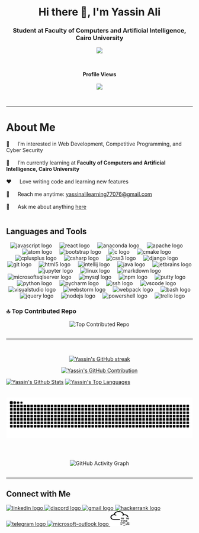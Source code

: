 <h1 align="center">Hi there 👋, I'm Yassin Ali</h1>
<h3 align="center">Student at Faculty of Computers and Artificial Intelligence, Cairo University</h3>
<!-- <h3 align="center">Web Developer | Competitive Programmer | Cyber Security Enthusiast</h3> -->

<!-- Typing SVG -->
<p align="center">
  <a href="https://git.io/typing-svg"><img src="https://readme-typing-svg.demolab.com?font=Fira+Code&color=1ACAD6&size=30&center=true&vCenter=true&lines=Hello%2C+I'm+Yassin+Ali;Software+Engineer;Full+Stack+Developer;"></a>
</p>

<!-- Visitors Count -->
<div align="center">
  <br/><p align="centre"><b>Profile Views</b></p>  
  <p align="center">
    <a href="https://profile-counter.glitch.me/YassenAli/count.svg">
  <img align="center" src="https://profile-counter.glitch.me/YassenAli/count.svg" />
      </a>
  </p>
  <br/>
</div>

<hr/>

<!-- About Me Section -->
 # About Me
 
<p>
 <!--<img align="right" width="350" src="/assets/programmer.gif" alt="Coding gif" />-->
    
👀 &emsp; I’m interested in Web Development, Competitive Programming, and Cyber Security <br/><br/>
🌱 &emsp; I’m currently learning at **Faculty of Computers and Artificial Intelligence, Cairo University** <br/><br/>
❤️ &emsp; Love writing code and learning new features<br/><br/>
📧 &emsp; Reach me anytime: [yassinalilearning77076@gmail.com](mailto:yassinalilearning77076@gmail.com)<br/><br/>
💬 &emsp; Ask me about anything [here](https://www.linkedin.com/in/yassin-ali-10497a252)<br/><br/>
<!--🌐 &emsp; Check out my portfolio: [My Portfolio](#)-->

</p>

<!-- Languages and Tools -->
## Languages and Tools

<div align="center">
  <img src="https://cdn.jsdelivr.net/gh/devicons/devicon/icons/javascript/javascript-original.svg" height="40" alt="javascript logo" />
  <img width="12" />
  <img src="https://cdn.jsdelivr.net/gh/devicons/devicon/icons/react/react-original-wordmark.svg" height="40" alt="react logo" />
  <img width="12" />
  <img src="https://cdn.jsdelivr.net/gh/devicons/devicon/icons/anaconda/anaconda-original-wordmark.svg" height="40" alt="anaconda logo"  />
  <img width="12" />
  <img src="https://cdn.jsdelivr.net/gh/devicons/devicon/icons/apache/apache-original-wordmark.svg" height="40" alt="apache logo"  />
  <img width="12" />
  <img src="https://cdn.jsdelivr.net/gh/devicons/devicon/icons/atom/atom-original-wordmark.svg" height="40" alt="atom logo"  />
  <img width="12" />
  <img src="https://cdn.jsdelivr.net/gh/devicons/devicon/icons/bootstrap/bootstrap-original.svg" height="40" alt="bootstrap logo"  />
  <img width="12" />
  <img src="https://cdn.jsdelivr.net/gh/devicons/devicon/icons/c/c-original.svg" height="40" alt="c logo"  />
  <img width="12" />
  <img src="https://cdn.jsdelivr.net/gh/devicons/devicon/icons/cmake/cmake-original.svg" height="40" alt="cmake logo"  />
  <img width="12" />
  <img src="https://cdn.jsdelivr.net/gh/devicons/devicon/icons/cplusplus/cplusplus-original.svg" height="40" alt="cplusplus logo"  />
  <img width="12" />
  <img src="https://cdn.jsdelivr.net/gh/devicons/devicon/icons/csharp/csharp-original.svg" height="40" alt="csharp logo"  />
  <img width="12" />
  <img src="https://cdn.jsdelivr.net/gh/devicons/devicon/icons/css3/css3-plain-wordmark.svg" height="40" alt="css3 logo"  />
  <img width="12" />
  <img src="https://cdn.jsdelivr.net/gh/devicons/devicon/icons/django/django-plain.svg" height="40" alt="django logo"  />
  <img width="12" />
  <img src="https://cdn.jsdelivr.net/gh/devicons/devicon/icons/git/git-plain-wordmark.svg" height="40" alt="git logo"  />
  <img width="12" />
  <img src="https://cdn.simpleicons.org/html5/E34F26" height="40" alt="html5 logo"  />
  <img width="12" />
  <img src="https://cdn.jsdelivr.net/gh/devicons/devicon/icons/intellij/intellij-original.svg" height="40" alt="intellij logo"  />
  <img width="12" />
  <img src="https://cdn.jsdelivr.net/gh/devicons/devicon/icons/java/java-original-wordmark.svg" height="40" alt="java logo"  />
  <img width="12" />
  <img src="https://cdn.jsdelivr.net/gh/devicons/devicon/icons/jetbrains/jetbrains-original.svg" height="40" alt="jetbrains logo"  />
  <img width="12" />
  <img src="https://cdn.jsdelivr.net/gh/devicons/devicon/icons/jupyter/jupyter-original-wordmark.svg" height="40" alt="jupyter logo"  />
  <img width="12" />
  <img src="https://cdn.jsdelivr.net/gh/devicons/devicon/icons/linux/linux-original.svg" height="40" alt="linux logo"  />
  <img width="12" />
  <img src="https://skillicons.dev/icons?i=md" height="40" alt="markdown logo"  />
  <img width="12" />
  <img src="https://cdn.jsdelivr.net/gh/devicons/devicon/icons/microsoftsqlserver/microsoftsqlserver-plain-wordmark.svg" height="40" alt="microsoftsqlserver logo"  />
  <img width="12" />
  <img src="https://cdn.simpleicons.org/mysql/4479A1" height="40" alt="mysql logo"  />
  <img width="12" />
  <img src="https://cdn.jsdelivr.net/gh/devicons/devicon/icons/npm/npm-original-wordmark.svg" height="40" alt="npm logo"  />
  <img width="12" />
  <img src="https://cdn.jsdelivr.net/gh/devicons/devicon/icons/putty/putty-original.svg" height="40" alt="putty logo"  />
  <img width="12" />
  <img src="https://cdn.jsdelivr.net/gh/devicons/devicon/icons/python/python-original.svg" height="40" alt="python logo"  />
  <img width="12" />
  <img src="https://cdn.jsdelivr.net/gh/devicons/devicon/icons/pycharm/pycharm-original.svg" height="40" alt="pycharm logo"  />
  <img width="12" />
  <img src="https://cdn.jsdelivr.net/gh/devicons/devicon/icons/ssh/ssh-original-wordmark.svg" height="40" alt="ssh logo"  />
  <img width="12" />
  <img src="https://cdn.jsdelivr.net/gh/devicons/devicon/icons/vscode/vscode-original.svg" height="40" alt="vscode logo"  />
  <img width="12" />
  <img src="https://cdn.jsdelivr.net/gh/devicons/devicon/icons/visualstudio/visualstudio-plain.svg" height="40" alt="visualstudio logo"  />
  <img width="12" />
  <img src="https://cdn.jsdelivr.net/gh/devicons/devicon/icons/webstorm/webstorm-original.svg" height="40" alt="webstorm logo"  />
  <img width="12" />
  <img src="https://cdn.jsdelivr.net/gh/devicons/devicon/icons/webpack/webpack-original-wordmark.svg" height="40" alt="webpack logo"  />
  <img width="12" />
  <img src="https://cdn.simpleicons.org/gnubash/4EAA25" height="40" alt="bash logo"  />
  <img width="12" />
  <img src="https://skillicons.dev/icons?i=jquery" height="40" alt="jquery logo"  />
  <img width="12" />
  <img src="https://cdn.simpleicons.org/nodedotjs/339933" height="40" alt="nodejs logo"  />
  <img width="12" />
  <img src="https://skillicons.dev/icons?i=powershell" height="40" alt="powershell logo"  />
  <img width="12" />
  <img src="https://cdn.simpleicons.org/trello/0052CC" height="40" alt="trello logo"  />
</div>

### 🔝 Top Contributed Repo
<div align="center">
  <img src="https://github-contributor-stats.vercel.app/api?username=YassenAli&limit=5&theme=nord&combine_all_yearly_contributions=true" alt="Top Contributed Repo" />
</div>


<br/>
<hr/>
<br/>


<!-- GitHub Stats and Activity -->
<!-- GitHub Streak Stats -->
<p align="center">
    <a href="https://github-readme-streak-stats.herokuapp.com/?user=YassenAli&theme=radical&border=199260&background=0D1117">
      <img src="https://github-readme-streak-stats.herokuapp.com/?user=YassenAli&theme=radical&border=199260&background=0D1117" alt="Yassin's GitHub streak"/>
    </a>
</p>
  
  <p align="center">
    <a href="https://github.com/YassenAli">
      <img src="https://github-profile-summary-cards.vercel.app/api/cards/profile-details?username=YassenAli&theme=radical" alt="Yassin's GitHub Contribution"/>
    </a>
  </p>
  
  <a> 
      <a href="https://github.com/YassenAli"><img alt="Yassin's Github Stats" src="https://denvercoder1-github-readme-stats.vercel.app/api?username=YassenAli&show_icons=true&count_private=true&theme=react&border_color=199260&bg_color=0D1117&title_color=B6E7D8&icon_color=F8D866" height="192px" width="49.5%"/></a>
    <a href="https://github.com/YassenAli"><img alt="Yassin's Top Languages" src="https://denvercoder1-github-readme-stats.vercel.app/api/top-langs/?username=YassenAli&langs_count=8&layout=compact&theme=react&border_color=199260&bg_color=0D1117&title_color=B6E7D8&icon_color=F8D866" height="192px" width="49.5%"/></a>
    <br/>
  </a>

<br/>
<br/>
<!-- Snake Animation -->

<img src="https://raw.githubusercontent.com/YassenAli/YassenAli/output/snake.svg" alt="Snake animation" />

###

<br/>
<br/>
<!-- GitHub Activity Graph -->
<div align="center">
  <img src="https://github-readme-activity-graph.vercel.app/graph?username=YassenAli&theme=react&bg_color=0D1117&color=199260&line=199260&point=199260&area_color=FFFFFF&hide_border=true" alt="GitHub Activity Graph" />
</div>

<br/>

<hr/>

<!-- Social and Contact -->

## Connect with Me

<div align="left">
  <a href="https://linkedin.com/in/yassin-ali-10497a252" target="_blank">
    <img src="https://raw.githubusercontent.com/maurodesouza/profile-readme-generator/master/src/assets/icons/social/linkedin/default.svg" width="40" alt="linkedin logo" />
  </a>
  <a href="https://discord.com/users/1020301479636115516" target="_blank">
    <img src="https://raw.githubusercontent.com/maurodesouza/profile-readme-generator/master/src/assets/icons/social/discord/default.svg" width="52" height="40" alt="discord logo"  />
  </a>
  <a href="https://mail.google.com/mail/u/?authuser=yassinalilearning77076@gmail.com" target="_blank">
    <img src="https://raw.githubusercontent.com/maurodesouza/profile-readme-generator/master/src/assets/icons/social/gmail/default.svg" width="52" height="40" alt="gmail logo"  />
  </a>
  <a href="https://www.hackerrank.com/profile/yassinalil" target="_blank">
    <img src="https://raw.githubusercontent.com/maurodesouza/profile-readme-generator/master/src/assets/icons/social/hackerrank/default.svg" width="52" height="40" alt="hackerrank logo"  />
  </a>
  <a href="https://t.me/YassinAli77076" target="_blank">
    <img src="https://raw.githubusercontent.com/maurodesouza/profile-readme-generator/master/src/assets/icons/social/telegram/default.svg" width="52" height="40" alt="telegram logo"  />
  </a>
  <a href="11410120220381@stud.cu.edu.eg" target="_blank">
    <img src="https://raw.githubusercontent.com/maurodesouza/profile-readme-generator/master/src/assets/icons/social/microsoft-outlook/default.svg" width="52" height="40" alt="microsoft-outlook logo"  />
  </a>
  <a href="https://tryhackme.com/p/yassinalilearnin" target="_blank">
    <img src="https://raw.githubusercontent.com/maurodesouza/profile-readme-generator/master/src/assets/icons/social/tryhackme/default.svg" width="52" height="40" alt="tryhackme logo"  />
  </a>
</div>

<!-- Skills and Tools -->
<!--<h2 align="center">Skills and Tools</h2>
<div align="center">
  <img src="https://cdn.jsdelivr.net/gh/devicons/devicon/icons/javascript/javascript-original.svg" height="40" alt="javascript logo" />
</div>-->
